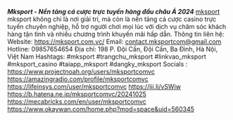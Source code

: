 ***Mksport - Nền tảng cá cược trực tuyến hàng đầu châu Á 2024***
<a href="https://mksport.com.vc/">mksport</a> mksport không chỉ là nơi giải trí, mà còn là nền tảng cá cược casino trực tuyến chuyên nghiệp, hỗ trợ người chơi mọi lúc với dịch vụ chăm sóc khách hàng tận tình và nhiều chương trình khuyến mãi hấp dẫn.
Thông tin liên hệ:
Website: <a href="https://mksport.com.vc/">https://mksport.com.vc/</a>
Email: contact.mksportcom@gmail.com
Hotline: 09857654654
Địa chỉ: 198 P. Đội Cấn, Đội Cấn, Ba Đình, Hà Nội, Việt Nam
Hashtags: #mksport #trangchu_mksport #linkvao_mksport #mksport_casino #taiapp_mksport #dangky_mksport
Socials :
<a href="https://www.projectnoah.org/users/mksportcomvc">https://www.projectnoah.org/users/mksportcomvc</a>
<a href="https://amazingradio.com/profile/mksportcomvc">https://amazingradio.com/profile/mksportcomvc</a>
<a href="https://lifeinsys.com/user/mksportcomvc">https://lifeinsys.com/user/mksportcomvc</a>
<a href="https://jii.li/vSWiw">https://jii.li/vSWiw</a>
<a href="https://b.hatena.ne.jp/mksportcomvc/20241025">https://b.hatena.ne.jp/mksportcomvc/20241025</a>
<a href="https://mecabricks.com/en/user/mksportcomvc">https://mecabricks.com/en/user/mksportcomvc</a>
<a href="https://www.okaywan.com/home.php?mod=space&uid=560345">https://www.okaywan.com/home.php?mod=space&uid=560345</a>



